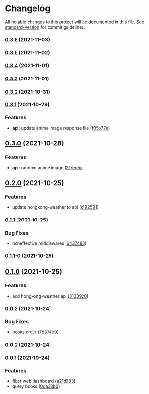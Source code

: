 # Changelog

All notable changes to this project will be documented in this file. See [standard-version](https://github.com/conventional-changelog/standard-version) for commit guidelines.

### [0.3.6](https://github.com/Aysnine/unripe-bison/compare/v0.3.5...v0.3.6) (2021-11-03)

### [0.3.5](https://github.com/Aysnine/unripe-bison/compare/v0.3.4...v0.3.5) (2021-11-02)

### [0.3.4](https://github.com/Aysnine/unripe-bison/compare/v0.3.3...v0.3.4) (2021-11-01)

### [0.3.3](https://github.com/Aysnine/unripe-bison/compare/v0.3.2...v0.3.3) (2021-11-01)

### [0.3.2](https://github.com/Aysnine/unripe-bison/compare/v0.3.1...v0.3.2) (2021-10-31)

### [0.3.1](https://github.com/Aysnine/unripe-bison/compare/v0.3.0...v0.3.1) (2021-10-29)


### Features

* **api:** update anime image response file ([f05b77e](https://github.com/Aysnine/unripe-bison/commit/f05b77ebfaacdc9a76135f5d935bd3f68a7a3e42))

## [0.3.0](https://github.com/Aysnine/unripe-bison/compare/v0.2.0...v0.3.0) (2021-10-28)


### Features

* **api:**  random anime image ([2f7ed5c](https://github.com/Aysnine/unripe-bison/commit/2f7ed5c26cd41f91537dfb1be36d2c7ff80d8879))

## [0.2.0](https://github.com/Aysnine/unripe-bison/compare/v0.1.1...v0.2.0) (2021-10-25)


### Features

* update hongkong-weather to api ([c192591](https://github.com/Aysnine/unripe-bison/commit/c19259164e8fbea728d14d753a84a17cc34d4b97))

### [0.1.1](https://github.com/Aysnine/unripe-bison/compare/v0.1.1-0...v0.1.1) (2021-10-25)


### Bug Fixes

* noneffective middlewares ([6437480](https://github.com/Aysnine/unripe-bison/commit/6437480188bfc40ce11a6a313a58055c9fdcb214))

### [0.1.1-0](https://github.com/Aysnine/unripe-bison/compare/v0.1.0...v0.1.1-0) (2021-10-25)

## [0.1.0](https://github.com/Aysnine/unripe-bison/compare/v0.0.3...v0.1.0) (2021-10-25)


### Features

* add hongkong-weather api ([3133920](https://github.com/Aysnine/unripe-bison/commit/3133920f48f9ccd876eab05c5039759ba049f755))

### [0.0.3](https://github.com/Aysnine/unripe-bison/compare/v0.0.2...v0.0.3) (2021-10-24)


### Bug Fixes

* books order ([7837499](https://github.com/Aysnine/unripe-bison/commit/783749989757c9e088ca0bd4bb89b8d012abe0f8))

### [0.0.2](https://github.com/Aysnine/unripe-bison/compare/v0.0.1...v0.0.2) (2021-10-24)

### 0.0.1 (2021-10-24)


### Features

* fiber web dashboard ([a21d983](https://github.com/Aysnine/unripe-bison/commit/a21d98367bfeb0c5fabcf0cc3b762e778e998f5e))
* query books ([0da38b0](https://github.com/Aysnine/unripe-bison/commit/0da38b0ae32547c9533f974bf3a81fb0a4f82be2))
